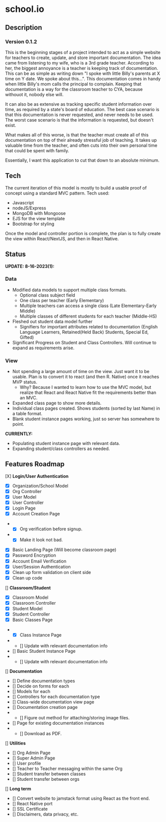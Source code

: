 # school.io

## Description
### Version 0.1.2
This is the beginning stages of a project intended to act as a simple website for teachers to create, update, and store important documentation.
The idea came from listening to my wife, who is a 3rd grade teacher.  According to her, the biggest annoyance is a teacher is keeping track of
documentation.  This can be as simple as writing down "I spoke with little Billy's parents at X time on Y date.  We spoke about this...".  This
documentation comes in handy when little Billy's mom calls the principal to complain.  Keeping that documentation is a way for the classroom teacher
to CYA, because withouot it, nobody else will.

It can also be as extensive as tracking specific student information over time, as required by a state's board of education.  The best case scenario
is that this documentation is never requested, and never needs to be used.  The worst case scenario is that the information is requested, but doesn't exist.

What makes all of this worse, is that the teacher must create all of this documentation on top of their already stressful job of teaching.
It takes up valuable time from the teacher, and often cuts into their own personal time that could be spent with family.

Essentially, I want this application to cut that down to an absolute minimum.

## Tech
The current iteration of this model is mostly to build a usable proof of concept using a standard MVC pattern.
Tech used:
- Javascript
- nodeJS/Express
- MongoDB with Mongoose
- EJS for the view template
- Bootstrap for styling

Once the model and controller portion is complete, the plan is to fully create the view within React/NextJS, and then in React Native.

## Status

**UPDATE: 8-16-2023(1):**
### Data
- Modified data models to support multiple class formats.
    - Optional class subject field
    - One class per teacher (Early Elementary)
    - Multiple teachers can access a single class (Late Elementary-Early Middle)
    - Multiple classes of different students for each teacher (Middle-HS)
- Fleshed out student data model further
    - Signifiers for important attributes related to documentation (English Language Learners, Retained(Held Back) Students, Special Ed, Gifted)
- Significant Progress on Student and Class Controllers.  Will continue to expand as requirements arise.
### View
- Not spending a large amount of time on the view.  Just want it to be usable.  Plan is to convert it to react (and then R. Native) once it reaches MVP status.
    - Why? Because I wanted to learn how to use the MVC model, but realize that React and React Native fit the requirements better than an MVC.
- Expanded class page to show more details.
- Individual class pages created.  Shows students (sorted by last Name) in a table format.
- Blank student instance pages working, just so server has somewhere to point.

**CURRENTLY:**
- Populating student instance page with relevant data.
- Expanding student/class controllers as needed.


## Features Roadmap
[X] **Login/User Authentication**
- [X] Organization/School Model
- [X] Org Controller
- [X] User Model
- [X] User Controller
- [X] Login Page
- [X] Account Creation Page
- - [X] Org verification before signup.
- - [X] Make it look not bad.
- [X] Basic Landing Page (Will become classroom page)
- [X] Password Encryption
- [X] Account Email Verification
- [X] User/Session Authentication
- [X] Clean up form validation on client side
- [X] Clean up code

[] **Classroom/Student**
- [X] Classroom Model
- [X] Classroom Controller
- [X] Student Model
- [X] Student Controller
- [X] Basic Classes Page
- - [X] Class Instance Page
- - [] Update with relevant documentation info
- [] Basic Student Instance Page
- - [] Update with relevant documentation info

[] **Documentation**
- [] Define documentation types
- [] Decide on forms for each
- [] Models for each
- [] Controllers for each documentation type
- [] Class-wide documentation view page
- [] Documentation creation page
- - [] Figure out method for attaching/storing image files.
- [] Page for existing documentation instances
- - [] Download as PDF.

[] **Utilities**
- [] Org Admin Page
- [] Super Admin Page
- [] User profile
- [] Teacher to Teacher messaging within the same Org
- [] Student transfer between classes
- [] Student transfer between orgs

[] **Long term**
- [] Convert website to jamstack format using React as the front end.
- [] React Native port
- [] SSL Certificate
- [] Disclaimers, data privacy, etc.